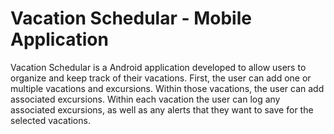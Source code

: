 # Vacation Schedular - Mobile Application

Vacation Schedular is a Android application developed to allow users to organize and keep track of their vacations. First, the user can add one or multiple vacations and excursions. Within those vacations, the user can add associated excursions. Within each vacation the user can log any associated excursions, as well as any alerts that they want to save for the selected vacations.

